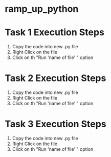 # ramp_up_python

# Task 1 Execution Steps
1. Copy the code into new .py file
2. Right Click on the file
3. Click on th "Run 'name of file' " option

# Task 2 Execution Steps
1. Copy the code into new .py file
2. Right Click on the file
3. Click on th "Run 'name of file' " option

# Task 3 Execution Steps
1. Copy the code into new .py file
2. Right Click on the file
3. Click on th "Run 'name of file' " option
